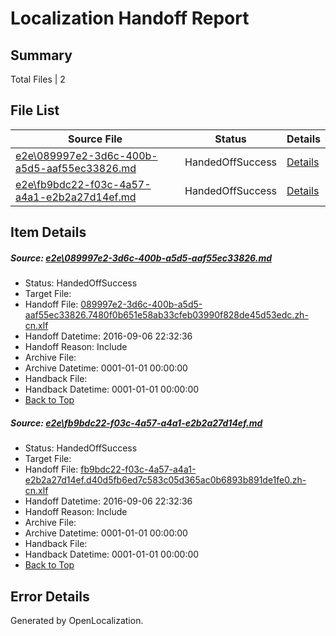 # <a name='report-top'></a> Localization Handoff Report

## Summary
 Total Files | 2

## File List
 Source File | Status | Details 
 ----------- | ------ | ------- 
 [e2e\089997e2-3d6c-400b-a5d5-aaf55ec33826.md](https://github.com/OpenLocalizationTestOrg/ol-test0/blob/951f1f1662c9052c04e2a0ff2462b20168b56fba/e2e/089997e2-3d6c-400b-a5d5-aaf55ec33826.md) | HandedOffSuccess | [Details](#9583c550feb068020243ccacf16a4b9d4621435c1)
 [e2e\fb9bdc22-f03c-4a57-a4a1-e2b2a27d14ef.md](https://github.com/OpenLocalizationTestOrg/ol-test0/blob/951f1f1662c9052c04e2a0ff2462b20168b56fba/e2e/fb9bdc22-f03c-4a57-a4a1-e2b2a27d14ef.md) | HandedOffSuccess | [Details](#1cf0a936ff6d77d822643a176721ef4d231e5ed44)

## Item Details
##### <a name='9583c550feb068020243ccacf16a4b9d4621435c1'></a> Source: [e2e\089997e2-3d6c-400b-a5d5-aaf55ec33826.md](https://github.com/OpenLocalizationTestOrg/ol-test0/blob/951f1f1662c9052c04e2a0ff2462b20168b56fba/e2e/089997e2-3d6c-400b-a5d5-aaf55ec33826.md)
* Status: HandedOffSuccess
* Target File: 
* Handoff File: [089997e2-3d6c-400b-a5d5-aaf55ec33826.7480f0b651e58ab33cfeb03990f828de45d53edc.zh-cn.xlf](https://github.com/OpenLocalizationTestOrg/ol-test0-handoff/blob/2cafc671360d765d8bb024c2eb4b5a2844a545e6/ol-handoff/OpenLocalizationTestOrg/ol-test0-zhcn/ci/ht/089997e2-3d6c-400b-a5d5-aaf55ec33826.7480f0b651e58ab33cfeb03990f828de45d53edc.zh-cn.xlf)
* Handoff Datetime: 2016-09-06 22:32:36
* Handoff Reason: Include
* Archive File: 
* Archive Datetime: 0001-01-01 00:00:00
* Handback File: 
* Handback Datetime: 0001-01-01 00:00:00
* [Back to Top](#report-top)

##### <a name='1cf0a936ff6d77d822643a176721ef4d231e5ed44'></a> Source: [e2e\fb9bdc22-f03c-4a57-a4a1-e2b2a27d14ef.md](https://github.com/OpenLocalizationTestOrg/ol-test0/blob/951f1f1662c9052c04e2a0ff2462b20168b56fba/e2e/fb9bdc22-f03c-4a57-a4a1-e2b2a27d14ef.md)
* Status: HandedOffSuccess
* Target File: 
* Handoff File: [fb9bdc22-f03c-4a57-a4a1-e2b2a27d14ef.d40d5fb6ed7c583c05d365ac0b6893b891de1fe0.zh-cn.xlf](https://github.com/OpenLocalizationTestOrg/ol-test0-handoff/blob/2cafc671360d765d8bb024c2eb4b5a2844a545e6/ol-handoff/OpenLocalizationTestOrg/ol-test0-zhcn/ci/ht/fb9bdc22-f03c-4a57-a4a1-e2b2a27d14ef.d40d5fb6ed7c583c05d365ac0b6893b891de1fe0.zh-cn.xlf)
* Handoff Datetime: 2016-09-06 22:32:36
* Handoff Reason: Include
* Archive File: 
* Archive Datetime: 0001-01-01 00:00:00
* Handback File: 
* Handback Datetime: 0001-01-01 00:00:00
* [Back to Top](#report-top)


## Error Details

Generated by OpenLocalization.
